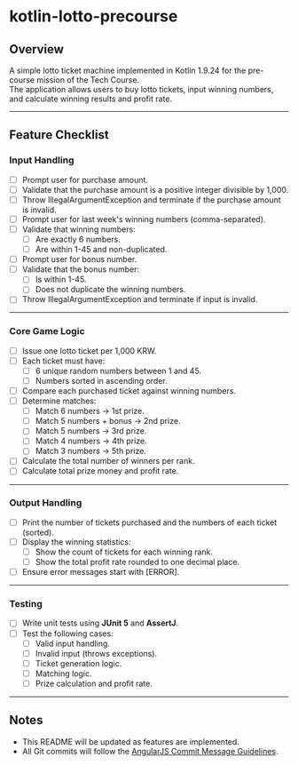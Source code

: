 # kotlin-lotto-precourse

## Overview
A simple lotto ticket machine implemented in Kotlin 1.9.24 for the pre-course mission of the Tech Course.  
The application allows users to buy lotto tickets, input winning numbers, and calculate winning results and profit rate.

---

## Feature Checklist

### Input Handling
- [ ] Prompt user for purchase amount.
- [ ] Validate that the purchase amount is a positive integer divisible by 1,000.
- [ ] Throw IllegalArgumentException and terminate if the purchase amount is invalid.
- [ ] Prompt user for last week's winning numbers (comma-separated).
- [ ] Validate that winning numbers:
    - [ ] Are exactly 6 numbers.
    - [ ] Are within 1-45 and non-duplicated.
- [ ] Prompt user for bonus number.
- [ ] Validate that the bonus number:
    - [ ] Is within 1-45.
    - [ ] Does not duplicate the winning numbers.
- [ ] Throw IllegalArgumentException and terminate if input is invalid.

---

### Core Game Logic
- [ ] Issue one lotto ticket per 1,000 KRW.
- [ ] Each ticket must have:
    - [ ] 6 unique random numbers between 1 and 45.
    - [ ] Numbers sorted in ascending order.
- [ ] Compare each purchased ticket against winning numbers.
- [ ] Determine matches:
    - [ ] Match 6 numbers → 1st prize.
    - [ ] Match 5 numbers + bonus → 2nd prize.
    - [ ] Match 5 numbers → 3rd prize.
    - [ ] Match 4 numbers → 4th prize.
    - [ ] Match 3 numbers → 5th prize.
- [ ] Calculate the total number of winners per rank.
- [ ] Calculate total prize money and profit rate.

---

### Output Handling
- [ ] Print the number of tickets purchased and the numbers of each ticket (sorted).
- [ ] Display the winning statistics:
    - [ ] Show the count of tickets for each winning rank.
    - [ ] Show the total profit rate rounded to one decimal place.
- [ ] Ensure error messages start with [ERROR].

---

### Testing
- [ ] Write unit tests using **JUnit 5** and **AssertJ**.
- [ ] Test the following cases:
    - [ ] Valid input handling.
    - [ ] Invalid input (throws exceptions).
    - [ ] Ticket generation logic.
    - [ ] Matching logic.
    - [ ] Prize calculation and profit rate.
---

## Notes
- This README will be updated as features are implemented.
- All Git commits will follow the [AngularJS Commit Message Guidelines](https://github.com/angular/angular/blob/main/CONTRIBUTING.md#commit).
